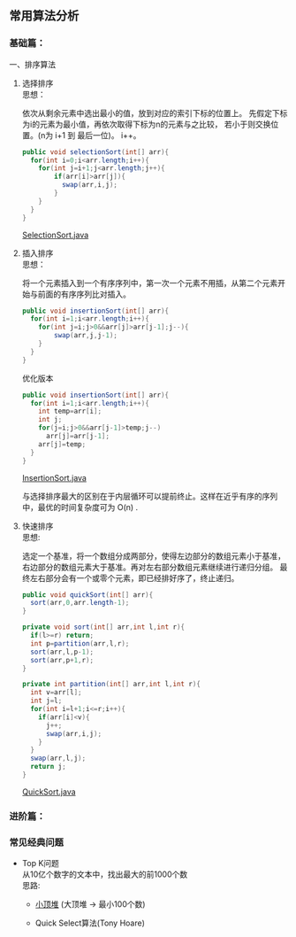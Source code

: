 ## 常用算法分析
### 基础篇：
一、排序算法<br/>
<ol>
<li>选择排序</li>
思想：
  
  依次从剩余元素中选出最小的值，放到对应的索引下标的位置上。
  先假定下标为i的元素为最小值，再依次取得下标为n的元素与之比较，
  若小于则交换位置。(n为 i+1 到 最后一位)。 i++。
  ```java
  public void selectionSort(int[] arr){
    for(int i=0;i<arr.length;i++){
      for(int j=i+1;j<arr.length;j++){
          if(arr[i]>arr[j]){
            swap(arr,i,j);
          }      
      }
    }
  }
  
  ```
  [SelectionSort.java](https://github.com/Egnaxela/java_journey_learning/blob/master/src/com/algorithm/sort/SelectionSort.java)
<li>插入排序</li>
思想：

  将一个元素插入到一个有序序列中，第一次一个元素不用插，从第二个元素开始与前面的有序序列比对插入。
  ```java
  public void insertionSort(int[] arr){
    for(int i=1;i<arr.length;i++){
      for(int j=i;j>0&&arr[j]>arr[j-1];j--){
          swap(arr,j,j-1);      
      }
    }
  }
  ```
  
  优化版本
  ```java
  public void insertionSort(int[] arr){
    for(int i=1;i<arr.length;i++){
      int temp=arr[i];
      int j;
      for(j=i;j>0&&arr[j-1]>temp;j--)
        arr[j]=arr[j-1];
      arr[j]=temp;
    }
  }
  
  ```
  [InsertionSort.java](https://github.com/Egnaxela/java_journey_learning/blob/master/src/com/algorithm/sort/InsertionSort.java)
  
  与选择排序最大的区别在于内层循环可以提前终止。这样在近乎有序的序列中，最优的时间复杂度可为 O(n) .
  
  <li>快速排序</li>
  思想:
  
  选定一个基准，将一个数组分成两部分，使得左边部分的数组元素小于基准，右边部分的数组元素大于基准。再对左右部分数组元素继续进行递归分组。
  最终左右部分会有一个或零个元素，即已经排好序了，终止递归。
  ```java
  public void quickSort(int[] arr){
    sort(arr,0,arr.length-1);
  }
  
  private void sort(int[] arr,int l,int r){
    if(l>=r) return;
    int p=partition(arr,l,r);
    sort(arr,l,p-1);
    sort(arr,p+1,r);
  }
  
  private int partition(int[] arr,int l,int r){
    int v=arr[l];
    int j=l;
    for(int i=l+1;i<=r;i++){
      if(arr[i]<v){
        j++;
        swap(arr,i,j);
      }
    }
    swap(arr,l,j);
    return j;
  } 
  ```
  [QuickSort.java](https://github.com/Egnaxela/java_journey_learning/blob/master/src/com/algorithm/sort/QuickSort.java)
  
</ol>

### 进阶篇：


### 常见经典问题
<ul>
<li>Top K问题</li>
从10亿个数字的文本中，找出最大的前1000个数<br/>
思路:

<ul><li>
  
[小顶堆](http://b18d7b23.wiz03.com/share/s/2NznIz3wXkFc23YdT71GMR-R325xFI2vrAe42_axYs3kj9nX) (大顶堆 -> 最小100个数)</li>
<li>Quick Select算法(Tony Hoare)</li>
</ul>

</ul>
